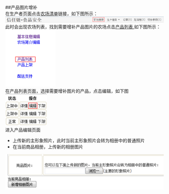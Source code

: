 ##产品图片增补  
 在生产者页面点击[农场清单](http://food.xinrenlian.com/300.aspx)链接，如下图所示：  
 ![](images/update_alipay_menu.png)  
 此时会出现农场列表，找到需要增补产品图片的农场点击[产品列表](http://food.xinrenlian.com/310.aspx),如下图所示：  
 ![](images/product_list.png)  
 在产品列表页面，选择需要增补图片的产品，点击编辑，如下图  
 ![](images/update_product_edit.png)  
 进入产品编辑页面
 - 上传新的主形象照片，此时当前主形象照片会转为相册中的普通照片  
 - 在当前商品相册，上传新的相册图片  

 ![](images/update_product_upload.png) 

